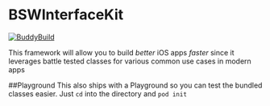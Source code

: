 # BSWInterfaceKit

[![BuddyBuild](https://dashboard.buddybuild.com/api/statusImage?appID=58a0b9f31af77801005708ae&branch=master&build=latest)](https://dashboard.buddybuild.com/apps/58a0b9f31af77801005708ae/build/latest?branch=master)

This framework will allow you to build *better* iOS apps *faster* since it leverages battle tested classes for various common use cases in modern apps

##Playground
This also ships with a Playground so you can test the bundled classes easier. Just `cd` into the directory and `pod init`
